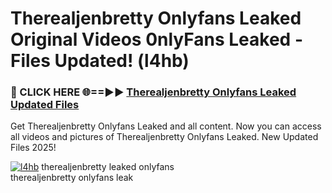# Therealjenbretty Onlyfans Leaked Original Videos 0nlyFans Leaked - Files Updated! (l4hb)

<h3>🔴 CLICK HERE 🌐==►► <a href="https://tinyurl.com/x26r9saj" rel="nofollow">Therealjenbretty Onlyfans Leaked Updated Files</a></h3>

Get Therealjenbretty Onlyfans Leaked and all content. Now you can access all videos and pictures of Therealjenbretty Onlyfans Leaked. New Updated Files 2025!

[![l4hb](https://i.imgur.com/LkgZPqh.gif)](https://tinyurl.com/x26r9saj)
therealjenbretty leaked onlyfans<br>
therealjenbretty onlyfans leak